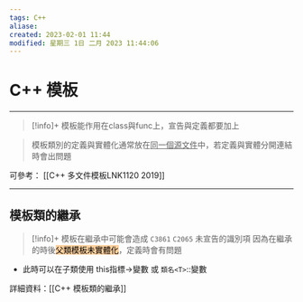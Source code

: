 ```yaml
---
tags: C++ 
aliase: 
created: 2023-02-01 11:44
modified: 星期三 1日 二月 2023 11:44:06
---
```


# C++ 模板
***
>[!info]+
>模板能作用在class與func上，宣告與定義都要加上

>模板類別的定義與實體化通常放在<u>同一個源文件</u>中，若定義與實體分開連結時會出問題

可參考：
[[C++ 多文件模板LNK1120 2019]]

***

## 模板類的繼承
>[!info]+
>模板在繼承中可能會造成 `C3861` `C2065` 未宣告的識別項
>因為在繼承的時後<mark style="background: #FFB86CA6;">父類模板未實體化</mark>，定義時會有問題

- 此時可以在子類使用 this指標->變數 或 `類名<T>`::變數 

詳細資料：[[C++ 模板類的繼承]]


